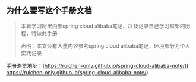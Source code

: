 ## 为什么要写这个手册文档

> 本着学习阿里内部spring cloud alibaba笔记、以及记录自己学习框架的历程，特做此手册
> 
> 声明：本文会有大量内容参考spring cloud alibaba笔记，环境部分为个人实践记录

手册浏览地址：[https://ruichen-only.github.io/spring-cloud-alibaba-note/]( https://ruichen-only.github.io/spring-cloud-alibaba-note/)